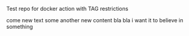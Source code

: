 Test repo for docker action with TAG restrictions

come new text
some another new content
bla bla
i want it to believe in something